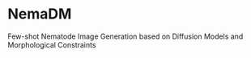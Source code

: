 # NemaDM
Few-shot Nematode Image Generation based on Diffusion Models and Morphological Constraints
